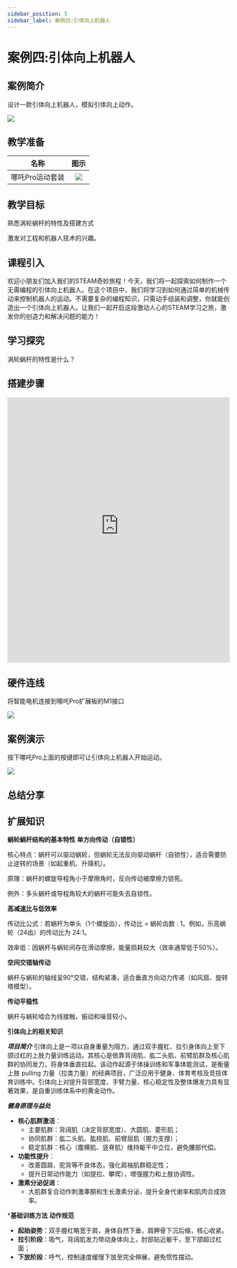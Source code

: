 ```yaml
---
sidebar_position: 5
sidebar_label: 案例四:引体向上机器人
---
```


# 案例四:引体向上机器人

## 案例简介

设计一款引体向上机器人，模拟引体向上动作。

![](https://wiki-media-ef.oss-cn-hongkong.aliyuncs.com/docs/microbit/building-blocks/nezha-pro-sports-kit/images/nezha-pro-sports-kit-case-04-01.png)

## 教学准备

|     名称     |            图示            |
| :----------: | :--------------------------: |
|   哪吒Pro运动套装   |   ![](https://wiki-media-ef.oss-cn-hongkong.aliyuncs.com/docs/microbit/building-blocks/nezha-pro-sports-kit/images/nezha-pro-sports-kit-01.png)  |

## 教学目标

熟悉涡轮蜗杆的特性及搭建方式

激发对工程和机器人技术的兴趣。

## 课程引入

欢迎小朋友们加入我们的STEAM奇妙旅程！今天，我们将一起探索如何制作一个无需编程的引体向上机器人。在这个项目中，我们将学习到如何通过简单的机械传动来控制机器人的运动。不需要复杂的编程知识，只需动手组装和调整，你就能创造出一个引体向上机器人。让我们一起开启这段激动人心的STEAM学习之旅，激发你的创造力和解决问题的能力！

## 学习探究

涡轮蜗杆的特性是什么？

## 搭建步骤

<embed src="https://wiki-media-ef.oss-cn-hongkong.aliyuncs.com/docs/microbit/building-blocks/nezha-pro-sports-kit/files/%E5%BC%95%E4%BD%93%E5%90%91%E4%B8%8A%E6%9C%BA%E5%99%A8%E4%BA%BA.pdf" type="application/pdf" width="100%" height="600px" />

## 硬件连线

将智能电机连接到哪吒Pro扩展板的M1接口

![](https://wiki-media-ef.oss-cn-hongkong.aliyuncs.com/docs/microbit/building-blocks/nezha-pro-sports-kit/images/nezha-pro-sports-kit-case-01-02.png)

## 案例演示

按下哪吒Pro上面的按键即可让引体向上机器人开始运动。

![](https://wiki-media-ef.oss-cn-hongkong.aliyuncs.com/docs/microbit/building-blocks/nezha-pro-sports-kit/images/nezha-pro-sports-kit-case-04.gif)

## 总结分享



## 扩展知识


**蜗轮蜗杆结构的基本特性**
**单方向传动（自锁性）**

核心特点：蜗杆可以驱动蜗轮，但蜗轮无法反向驱动蜗杆（自锁性），适合需要防止逆转的场景（如起重机、升降机）。

原理：蜗杆的螺旋导程角小于摩擦角时，反向传动被摩擦力锁死。

例外：多头蜗杆或导程角较大的蜗杆可能失去自锁性。

**高减速比与低效率**

传动比公式：若蜗杆为单头（1个螺旋齿），传动比 = 蜗轮齿数 : 1。例如，乐高蜗轮（24齿）的传动比为 24:1。

效率低：因蜗杆与蜗轮间存在滑动摩擦，能量损耗较大（效率通常低于50%）。

**空间交错轴传动**

蜗杆与蜗轮的轴线呈90°交错，结构紧凑，适合垂直方向动力传递（如风扇、旋转塔模型）。

**传动平稳性**

蜗杆与蜗轮啮合为线接触，振动和噪音较小。


**引体向上的相关知识**

***项目简介***
引体向上是一项以自身重量为阻力，通过双手握杠、拉引身体向上至下颌过杠的上肢力量训练运动。其核心是依靠背阔肌、肱二头肌、前臂肌群及核心肌群的协同发力，将身体垂直拉起。该动作起源于体操训练和军事体能测试，是衡量上肢 pulling 力量（拉类力量）的经典项目，广泛应用于健身、体育考核及竞技体育训练中。引体向上对提升背部宽度、手臂力量、核心稳定性及整体爆发力具有显著效果，是自重训练体系中的黄金动作。

***健身原理与益处***
- **核心肌群激活**：
  - 主要肌群：背阔肌（决定背部宽度）、大圆肌、菱形肌；
  - 协同肌群：肱二头肌、肱桡肌、前臂屈肌（握力支撑）；
  - 稳定肌群：核心（腹横肌、竖脊肌）维持躯干中立位，避免腰部代偿。
- **功能性提升**：
  - 改善圆肩、驼背等不良体态，强化肩袖肌群稳定性；
  - 提升日常动作能力（如提拉、攀爬），增强握力和上肢协调性。
- **激素分泌促进**：
  - 大肌群复合动作刺激睾酮和生长激素分泌，提升全身代谢率和肌肉合成效率。

***基础训练方法**
**动作规范**
   - **起始姿势**：双手握杠略宽于肩，身体自然下垂，肩胛骨下沉后缩，核心收紧。
   - **拉引阶段**：吸气，背阔肌发力带动身体向上，肘部贴近躯干，至下颌超过杠面；
   - **下放阶段**：呼气，控制速度缓慢下放至完全伸展，避免惯性摆动。
